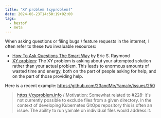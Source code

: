 ```yaml
---
title: "XY problem (xyproblem)"
date: 2024-06-23T14:50:19+02:00
tags:
  - bestof
  - meta
---
```


When asking questions or filing bugs / feature requests in the internet, I often
refer to these two invaluable resources:

- [How To Ask Questions The Smart Way](http://www.catb.org/~esr/faqs/smart-questions.html) by Eric S. Raymond
- [XY problem](https://xyproblem.info): The XY problem is asking about your
  attempted solution rather than your actual problem. This leads to enormous
  amounts of wasted time and energy, both on the part of people asking for help,
  and on the part of those providing help.

Here is a recent example: https://github.com/23andMe/Yamale/issues/250

> https://xyproblem.info / Motivation: Somewhat related to #228: It's not
> currently possible to exclude files from a given directory. In the context of
> developing Kubernetes GitOps repository this is often an issue. The ability to
> run yamale on individual files would address it.
